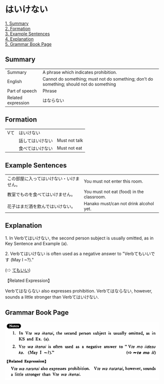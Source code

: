 # はいけない

[1. Summary](#summary)<br>
[2. Formation](#formation)<br>
[3. Example Sentences](#example-sentences)<br>
[4. Explanation](#explanation)<br>
[5. Grammar Book Page](#grammar-book-page)<br>


## Summary

<table><tr>   <td>Summary</td>   <td>A phrase which indicates prohibition.</td></tr><tr>   <td>English</td>   <td>Cannot do something; must not do something; don’t do something; should not do something</td></tr><tr>   <td>Part of speech</td>   <td>Phrase</td></tr><tr>   <td>Related expression</td>   <td>はならない</td></tr></table>

## Formation

<table class="table"> <tbody><tr class="tr head"> <td class="td"><span class="bold"><span>Vて</span></span></td> <td class="td"><span class="concept">はいけない</span> </td> <td class="td"><span>&nbsp;</span></td> </tr> <tr class="tr"> <td class="td"><span>&nbsp;</span></td> <td class="td"><span>話して<span class="concept">はいけない</span></span> </td> <td class="td"><span>Must    not talk</span></td> </tr> <tr class="tr"> <td class="td"><span>&nbsp;</span></td> <td class="td"><span>食べて<span class="concept">はいけない</span></span> </td> <td class="td"><span>Must    not eat</span></td> </tr></tbody></table>

## Example Sentences

<table><tr>   <td>この部屋に入ってはいけない・いけません。</td>   <td>You must not enter this room.</td></tr><tr>   <td>教室でものを食べてはいけません。</td>   <td>You must not eat (food) in the classroom.</td></tr><tr>   <td>花子はまだ酒を飲んではいけない。</td>   <td>Hanako must/can not drink alcohol yet.</td></tr></table>

## Explanation

<p>1. In Verbて<span class="cloze">はいけない</span>, the second person subject is usually omitted, as in Key Sentence and Example (a).</p>  <p>2. Verbて<span class="cloze">はいけない</span> is often used as a negative answer to "Verbてもいいです (May I ~?)."</p>   <p>(⇨ <a href="#㊦ てもいい">てもいい</a>)</p>  <p>【Related Expression】</p>  <p>Verbてはならない also expresses prohibition. Verbてはならない, however, sounds a little stronger than Verbて<span class="cloze">はいけない</span>.</p>

## Grammar Book Page

![](../img/Basicはいけない.png)

